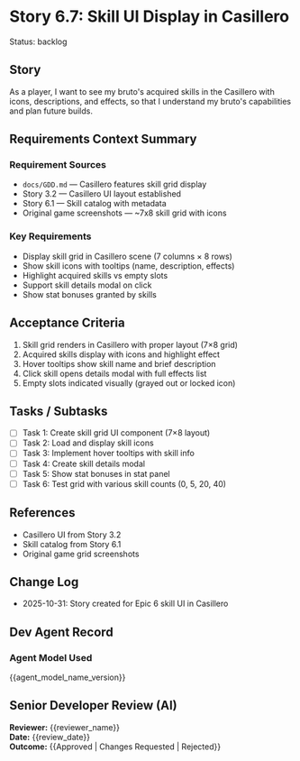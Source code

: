 # Story 6.7: Skill UI Display in Casillero

Status: backlog

## Story
As a player,
I want to see my bruto's acquired skills in the Casillero with icons, descriptions, and effects,
so that I understand my bruto's capabilities and plan future builds.

## Requirements Context Summary

### Requirement Sources
- `docs/GDD.md` — Casillero features skill grid display
- Story 3.2 — Casillero UI layout established
- Story 6.1 — Skill catalog with metadata
- Original game screenshots — ~7x8 skill grid with icons

### Key Requirements
- Display skill grid in Casillero scene (7 columns × 8 rows)
- Show skill icons with tooltips (name, description, effects)
- Highlight acquired skills vs empty slots
- Support skill details modal on click
- Show stat bonuses granted by skills

## Acceptance Criteria

1. Skill grid renders in Casillero with proper layout (7×8 grid)
2. Acquired skills display with icons and highlight effect
3. Hover tooltips show skill name and brief description
4. Click skill opens details modal with full effects list
5. Empty slots indicated visually (grayed out or locked icon)

## Tasks / Subtasks

- [ ] Task 1: Create skill grid UI component (7×8 layout)
- [ ] Task 2: Load and display skill icons
- [ ] Task 3: Implement hover tooltips with skill info
- [ ] Task 4: Create skill details modal
- [ ] Task 5: Show stat bonuses in stat panel
- [ ] Task 6: Test grid with various skill counts (0, 5, 20, 40)

## References
- Casillero UI from Story 3.2
- Skill catalog from Story 6.1
- Original game grid screenshots

## Change Log
- 2025-10-31: Story created for Epic 6 skill UI in Casillero

## Dev Agent Record
### Agent Model Used
{{agent_model_name_version}}

## Senior Developer Review (AI)
**Reviewer:** {{reviewer_name}}  
**Date:** {{review_date}}  
**Outcome:** {{Approved | Changes Requested | Rejected}}
